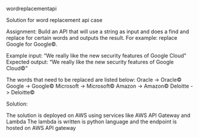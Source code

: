 wordreplacementapi

Solution for word replacement api case

Assignment: Build an API that will use a string as input and does a find and replace for certain words and outputs the result. For example: replace Google for Google©.

Example input: “We really like the new security features of Google Cloud” 
Expected output: “We really like the new security features of Google Cloud©”

The words that need to be replaced are listed below: Oracle -> Oracle© Google -> Google© Microsoft -> Microsoft© Amazon -> Amazon© Deloitte -> Deloitte©

Solution:

The solution is deployed on AWS using services like AWS API Gateway and Lambda
The lambda is written is python language and the endpoint is hosted on AWS API gateway